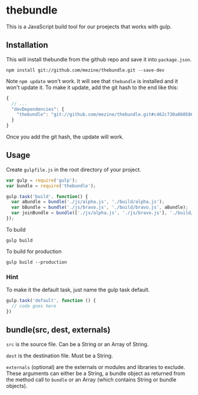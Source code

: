 # thebundle

This is a JavaScript build tool for our proejects that works with gulp.

## Installation

This will install thebundle from the github repo and save it into `package.json`.

```
npm install git://github.com/mezine/thebundle.git --save-dev
```

Note `npm update` won't work. It will see that `thebundle` is installed and it won't update it. To make it update, add the git hash to the end like this:

```javascript
{
  // ...
  "devDependencies": {
    "thebundle": "git://github.com/mezine/thebundle.git#c462c730a8605861ff84379d7cb2870ec7a0cc1a"
  }
}
```

Once you add the git hash, the update will work.

## Usage

Create `gulpfile.js` in the root directory of your project.


```javascript
var gulp = require('gulp');
var bundle = require('thebundle');

gulp.task('build', function() {
  var aBundle = bundle('./js/alpha.js', './build/alpha.js');
  var bBundle = bundle('./js/bravo.js', './build/bravo.js', aBundle);
  var joinBundle = bundle(['./js/alpha.js', './js/bravo.js'], './build/join.js', aBundle);
});
```

To build

```
gulp build
```

To build for production

```
gulp build --production
```


### Hint

To make it the default task, just name the gulp task default.

```javascript
gulp.task('default', function () {
  // code goes here
})
```

## bundle(src, dest, externals)

`src` is the source file. Can be a String or an Array of String.

`dest` is the destination file. Must be a String.

`externals` (optional) are the externals or modules and libraries to exclude. These arguments can either be a String, a bundle object as returned from the method call to `bundle` or an Array (which contains String or bundle objects).
